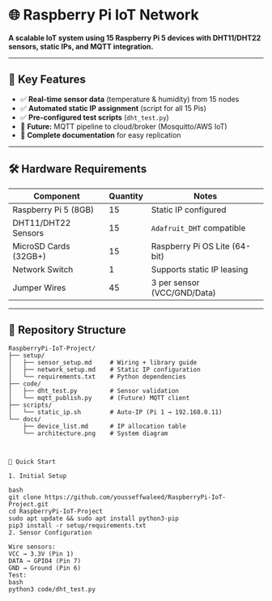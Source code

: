 # 🌐 Raspberry Pi IoT Network  
**A scalable IoT system using 15 Raspberry Pi 5 devices with DHT11/DHT22 sensors, static IPs, and MQTT integration.**  


---

## 📌 Key Features  
- ✅ **Real-time sensor data** (temperature & humidity) from 15 nodes  
- ✅ **Automated static IP assignment** (script for all 15 Pis)  
- ✅ **Pre-configured test scripts** (`dht_test.py`)  
- 🔄 **Future:** MQTT pipeline to cloud/broker (Mosquitto/AWS IoT)  
- 📖 **Complete documentation** for easy replication  

---

## 🛠️ Hardware Requirements  
| Component              | Quantity | Notes                          |  
|------------------------|----------|--------------------------------|  
| Raspberry Pi 5 (8GB)   | 15       | Static IP configured           |  
| DHT11/DHT22 Sensors    | 15       | `Adafruit_DHT` compatible      |  
| MicroSD Cards (32GB+)  | 15       | Raspberry Pi OS Lite (64-bit)  |  
| Network Switch         | 1        | Supports static IP leasing     |  
| Jumper Wires           | 45       | 3 per sensor (VCC/GND/Data)    |  

---

## 📂 Repository Structure  
```plaintext
RaspberryPi-IoT-Project/
├── setup/
│   ├── sensor_setup.md     # Wiring + library guide
│   ├── network_setup.md    # Static IP configuration
│   └── requirements.txt    # Python dependencies
├── code/
│   ├── dht_test.py         # Sensor validation
│   └── mqtt_publish.py     # (Future) MQTT client
├── scripts/
│   └── static_ip.sh        # Auto-IP (Pi 1 → 192.168.0.11)
└── docs/
    ├── device_list.md      # IP allocation table
    └── architecture.png    # System diagram



🚀 Quick Start

1. Initial Setup

bash
git clone https://github.com/yousseffwaleed/RaspberryPi-IoT-Project.git
cd RaspberryPi-IoT-Project
sudo apt update && sudo apt install python3-pip
pip3 install -r setup/requirements.txt
2. Sensor Configuration

Wire sensors:
VCC → 3.3V (Pin 1)
DATA → GPIO4 (Pin 7)
GND → Ground (Pin 6)
Test:
bash
python3 code/dht_test.py
